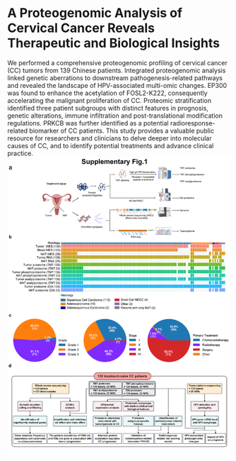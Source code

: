 # A Proteogenomic Analysis of Cervical Cancer Reveals Therapeutic and Biological Insights

We performed a comprehensive proteogenomic profiling of cervical cancer (CC) tumors from 139 Chinese patients. Integrated proteogenomic analysis linked genetic aberrations to downstream pathogenesis-related pathways and revealed the landscape of HPV-associated multi-omic changes. EP300 was found to enhance the acetylation of FOSL2-K222, consequently accelerating the malignant proliferation of CC. Proteomic stratification identified three patient subgroups with distinct features in prognosis, genetic alterations, immune infiltration and post-translational modification regulations. PRKCB was further identified as a potential radioresponse-related biomarker of CC patients. This study provides a valuable public resource for researchers and clinicians to delve deeper into molecular causes of CC, and to identify potential treatments and advance clinical practice.
![CC](https://github.com/guixiuqi/CC_multiomics/blob/main/Supplementary_Figure_1.png "CC")
